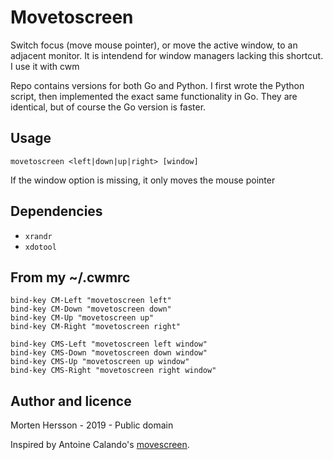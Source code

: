 # Movetoscreen
Switch focus (move mouse pointer), or move the active window, to an adjacent monitor. It is intendend for window managers lacking this shortcut. I use it with cwm

Repo contains versions for both Go and Python. I first wrote the Python script, then implemented the exact same functionality in Go. They are identical, but of course the Go version is faster.

## Usage

`movetoscreen <left|down|up|right> [window]`

If the window option is missing, it only moves the mouse pointer

## Dependencies
 - `xrandr`
 - `xdotool`

## From my ~/.cwmrc

```
bind-key CM-Left "movetoscreen left"
bind-key CM-Down "movetoscreen down"
bind-key CM-Up "movetoscreen up"
bind-key CM-Right "movetoscreen right"

bind-key CMS-Left "movetoscreen left window"
bind-key CMS-Down "movetoscreen down window"
bind-key CMS-Up "movetoscreen up window"
bind-key CMS-Right "movetoscreen right window"
```

## Author and licence

Morten Hersson - 2019 - Public domain

Inspired by Antoine Calando's [movescreen](https://github.com/calandoa/movescreen).

